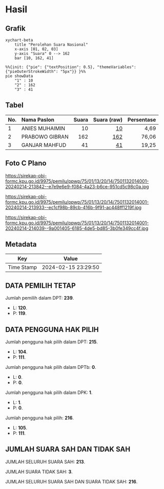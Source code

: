 # Hasil

## Grafik

```mermaid
xychart-beta
    title "Perolehan Suara Nasional"
    x-axis [01, 02, 03]
    y-axis "Suara" 0 --> 162
    bar [10, 162, 41]
```

```mermaid
%%{init: {"pie": {"textPosition": 0.5}, "themeVariables": {"pieOuterStrokeWidth": "5px"}} }%%
pie showData
    "1" : 10
    "2" : 162
    "3" : 41
```

## Tabel

| No. | Nama Paslon    | Suara | Suara (raw) | Persentase |
|:--- |:-------------- | -----:| -----------:| ----------:|
| 1   | ANIES MUHAIMIN | 10    | [10][p-1]   | 4,69       |
| 2   | PRABOWO GIBRAN | 162   | [162][p-2]  | 76,06      |
| 3   | GANJAR MAHFUD  | 41    | [41][p-3]   | 19,25      |


[p-1]: https://github.com/gigit-pemilu/pemilu-2024/blob/main/pilpres/hitung-suara/sub/75-gorontalo/sub/01-gorontalo/sub/13-tolangohula/sub/2014-margomulya/sub/001-tps/sub/paslon-1.txt
[p-2]: https://github.com/gigit-pemilu/pemilu-2024/blob/main/pilpres/hitung-suara/sub/75-gorontalo/sub/01-gorontalo/sub/13-tolangohula/sub/2014-margomulya/sub/001-tps/sub/paslon-2.txt
[p-3]: https://github.com/gigit-pemilu/pemilu-2024/blob/main/pilpres/hitung-suara/sub/75-gorontalo/sub/01-gorontalo/sub/13-tolangohula/sub/2014-margomulya/sub/001-tps/sub/paslon-3.txt

## Foto C Plano

https://sirekap-obj-formc.kpu.go.id/9975/pemilu/ppwp/75/01/13/20/14/7501132014001-20240214-213842--e7e9e6e9-f084-4a23-b6ce-951cd5c98c0a.jpg

https://sirekap-obj-formc.kpu.go.id/9975/pemilu/ppwp/75/01/13/20/14/7501132014001-20240214-213933--ec1cf98b-89cb-416b-9f91-ac448ff1219f.jpg

https://sirekap-obj-formc.kpu.go.id/9975/pemilu/ppwp/75/01/13/20/14/7501132014001-20240214-214039--9a001405-6185-4de5-bd85-3b0fe349cc4f.jpg


## Metadata

| Key        | Value               |
| ---------- | ------------------- |
| Time Stamp | 2024-02-15 23:29:50 |


## DATA PEMILIH TETAP

Jumlah pemilih dalam DPT: **239**.
 * L: **120**.
 * P: **119**.

## DATA PENGGUNA HAK PILIH

Jumlah pengguna hak pilih dalam DPT: **215**.
 * L: **104**.
 * P: **111**.

Jumlah pengguna hak pilih dalam DPTb: **0**.
 * L: **0**.
 * P: **0**.

Jumlah pengguna hak pilih dalam DPK: **1**.
 * L: **1**.
 * P: **0**.

Jumlah pengguna hak pilih: **216**.
 * L: **105**.
 * P: **111**.

## JUMLAH SUARA SAH DAN TIDAK SAH

JUMLAH SELURUH SUARA SAH: **213**.

JUMLAH SUARA TIDAK SAH: **3**.

JUMLAH SELURUH SUARA SAH DAN SUARA TIDAK SAH: **216**.


